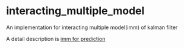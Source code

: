 # interacting_multiple_model
An implementation for interacting multiple model(imm) of kalman filter

A detail description is [imm for prediction](https://blog.yongcong.wang/Self-Driving/imm-for-prediction.html)

